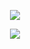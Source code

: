 <p align="center">
  <img src="https://github-readme-stats.vercel.app/api/top-langs/?username=luka-casey&layout=compact&theme=tokyonight" />
</p>

<p align="center">
  <img src="https://skillicons.dev/icons?i=dotnet,ts,js,sql" />
</p>

